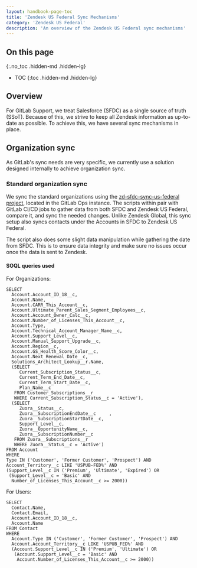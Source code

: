 ```yaml
---
layout: handbook-page-toc
title: 'Zendesk US Federal Sync Mechanisms'
category: 'Zendesk US Federal'
description: 'An overview of the Zendesk US Federal sync mechanisms'
---
```


## On this page
{:.no_toc .hidden-md .hidden-lg}

- TOC
{:toc .hidden-md .hidden-lg}

## Overview

For GitLab Support, we treat Salesforce (SFDC) as a single source of truth
(SSoT). Because of this, we strive to keep all Zendesk information as
up-to-date as possible. To achieve this, we have several sync mechanisms in
place.

## Organization sync

As GitLab's sync needs are very specific, we currently use a solution designed
internally to achieve organization sync. 

### Standard organization sync

We sync the standard organizations using the
[zd-sfdc-sync-us-federal project](https://gitlab.com/gitlab-com/support/support-ops/zendesk-us-federal/zd-sfdc-sync-us-federal),
located in the GitLab Ops instance. The scripts within pair with GitLab CI/CD
jobs to gather data from both SFDC and Zendesk US Federal, compare it, and sync
the needed changes. Unlike Zendesk Global, this sync setup also syncs contacts
under the Accounts in SFDC to Zendesk US Federal.

The script also does some slight data manipulation while gathering the date
from SFDC. This is to ensure data integrity and make sure no issues occur once
the data is sent to Zendesk.

#### SOQL queries used

For Organizations:

```
SELECT
  Account.Account_ID_18__c,
  Account.Name,
  Account.CARR_This_Account__c,
  Account.Ultimate_Parent_Sales_Segment_Employees__c,
  Account.Account_Owner_Calc__c,
  Account.Number_of_Licenses_This_Account__c,
  Account.Type,
  Account.Technical_Account_Manager_Name__c,
  Account.Support_Level__c,
  Account.Manual_Support_Upgrade__c,
  Account.Region__c,
  Account.GS_Health_Score_Color__c,
  Account.Next_Renewal_Date__c,
  Solutions_Architect_Lookup__r.Name,
  (SELECT
     Current_Subscription_Status__c,
     Current_Term_End_Date__c,
     Current_Term_Start_Date__c,
     Plan_Name__c
   FROM Customer_Subscriptions__r
   WHERE Current_Subscription_Status__c = 'Active'),
  (SELECT
     Zuora__Status__c,
     Zuora__SubscriptionEndDate__c     ,
     Zuora__SubscriptionStartDate__c,
     Support_Level__c,
     Zuora__OpportunityName__c,
     Zuora__SubscriptionNumber__c
   FROM Zuora__Subscriptions__r
   WHERE Zuora__Status__c = 'Active')
FROM Account
WHERE
Type IN ('Customer', 'Former Customer', 'Prospect') AND
Account_Territory__c LIKE 'USPUB-FED%' AND
(Support_Level__c IN ('Premium', 'Ultimate', 'Expired') OR
 (Support_Level__c = 'Basic' AND
  Number_of_Licenses_This_Account__c >= 2000))
```

For Users:

```
SELECT
  Contact.Name,
  Contact.Email,
  Account.Account_ID_18__c,
  Account.Name
FROM Contact
WHERE
  Account.Type IN ('Customer', 'Former Customer', 'Prospect') AND
  Account.Account_Territory__c LIKE 'USPUB_FED%' AND
  (Account.Support_Level__c IN ('Premium', 'Ultimate') OR
   (Account.Support_Level__c = 'Basic' AND
    Account.Number_of_Licenses_This_Account__c >= 2000))
```
